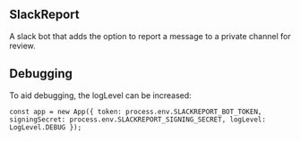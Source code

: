 ## SlackReport

A slack bot that adds the option to report a message to a private channel for review.

## Debugging

To aid debugging, the logLevel can be increased:

`const app = new App({
  token: process.env.SLACKREPORT_BOT_TOKEN,
  signingSecret: process.env.SLACKREPORT_SIGNING_SECRET,
  logLevel: LogLevel.DEBUG
});`

